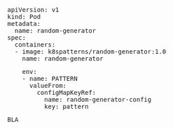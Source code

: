 
<pre class="file" data-filename="pod.yml" data-target="replace">apiVersion: v1
kind: Pod
metadata:
  name: random-generator
spec:
  containers:
  - image: k8spatterns/random-generator:1.0
    name: random-generator
</pre>



<pre class="file" data-filename="pod.yml" data-target="append">    env:
    - name: PATTERN
      valueFrom:
        configMapKeyRef:
          name: random-generator-config
          key: pattern
</pre>


<pre class="file" data-filename="pod.yml" data-target="regexPATTERN">BLA</pre>
